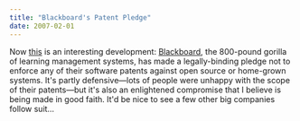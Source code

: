 ```yaml
---
title: "Blackboard's Patent Pledge"
date: 2007-02-01
---
```

Now <a href="http://www.blackboard.com/patent/patentpress_013107.htm">this</a> is an interesting development: <a href="http://www.blackboard.com">Blackboard</a>, the 800-pound gorilla of learning management systems, has made a legally-binding pledge not to enforce any of their software patents against open source or home-grown systems.  It's partly defensive—lots of people were unhappy with the scope of their patents—but it's also an enlightened compromise that I believe is being made in good faith.  It'd be nice to see a few other big companies follow suit…
